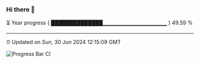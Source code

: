 ### Hi there 👋

⏳ Year progress { ██████████████▁▁▁▁▁▁▁▁▁▁▁▁▁▁▁▁ } 49.59 %

---

⏰ Updated on Sun, 30 Jun 2024 12:15:09 GMT

![Progress Bar CI](https://github.com/Shyam-Makwana/GitHub-Actions-Demo/workflows/Progress%20Bar%20CI/badge.svg)
